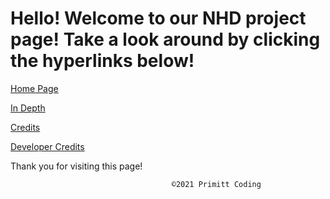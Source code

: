 # Hello! Welcome to our NHD project page! Take a look around by clicking the hyperlinks below!

[Home Page](/home)

[In Depth](/indepth)

[Credits](/notyet)

[Developer Credits](/devcredits)


Thank you for visiting this page!













                        
                                        ©2021 Primitt Coding
